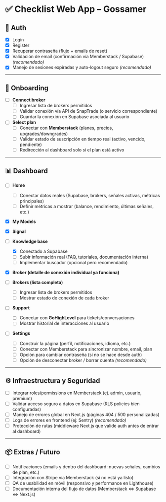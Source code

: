 # ✅ Checklist Web App – Gossamer

## 🔐 Auth
- [x] Login  
- [x] Register  
- [x] Recuperar contraseña (flujo + emails de reset)  
- [x] Validación de email (confirmación vía Memberstack / Supabase) *(recomendado)*  
- [x] Manejo de sesiones expiradas y auto-logout seguro *(recomendado)*  

---

## 🧭 Onboarding
- [ ] **Connect broker**  
  - [ ] Ingresar lista de brokers permitidos  
  - [ ] Validar conexión vía API de SnapTrade (o servicio correspondiente)  
  - [ ] Guardar la conexión en Supabase asociada al usuario  

- [ ] **Select plan**  
  - [ ] Conectar con **Memberstack** (planes, precios, upgrades/downgrades)  
  - [ ] Validar estado de suscripción en tiempo real (activo, vencido, pendiente)  
  - [ ] Redirección al dashboard solo si el plan está activo  

---

## 📊 Dashboard
- [ ] **Home**  
  - [ ] Conectar datos reales (Supabase, brokers, señales activas, métricas principales)  
  - [ ] Definir métricas a mostrar (balance, rendimiento, últimas señales, etc.)  

- [x] **My Models**  

- [x] **Signal**  

- [ ] **Knowledge base**  
  - [x] Conectado a Supabase  
  - [ ] Subir información real (FAQ, tutoriales, documentación interna)  
  - [ ] Implementar buscador (opcional pero recomendado)  

- [x] **Broker (detalle de conexión individual ya funciona)**  

- [ ] **Brokers (lista completa)**  
  - [ ] Ingresar lista de brokers permitidos  
  - [ ] Mostrar estado de conexión de cada broker  

- [ ] **Support**  
  - [ ] Conectar con **GoHighLevel** para tickets/conversaciones  
  - [ ] Mostrar historial de interacciones al usuario  

- [ ] **Settings**  
  - [ ] Construir la página (perfil, notificaciones, idioma, etc.)  
  - [ ] Conectar con Memberstack para sincronizar nombre, email, plan  
  - [ ] Opción para cambiar contraseña (si no se hace desde auth)  
  - [ ] Opción de desconectar broker / borrar cuenta *(recomendado)*  

---

## ⚙️ Infraestructura y Seguridad
- [ ] Integrar roles/permissions en Memberstack (ej. admin, usuario, premium)  
- [ ] Validar acceso seguro a datos en Supabase (RLS policies bien configuradas)  
- [ ] Manejo de errores global en Next.js (páginas 404 / 500 personalizadas)  
- [ ] Logs de errores en frontend (ej: Sentry) *(recomendado)*  
- [ ] Protección de rutas (middleware Next.js que valide auth antes de entrar al dashboard)  

---

## 📦 Extras / Futuro
- [ ] Notificaciones (emails y dentro del dashboard: nuevas señales, cambios de plan, etc.)  
- [ ] Integración con Stripe vía Memberstack (si no está ya listo)  
- [ ] QA de usabilidad en móvil (responsivo y performance en Lighthouse)  
- [ ] Documentación interna del flujo de datos (Memberstack ⇔ Supabase ⇔ Next.js)  
